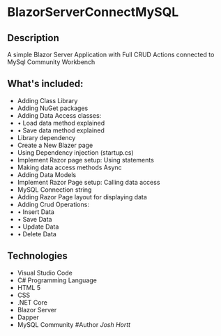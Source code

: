 # BlazorServerConnectMySQL
## Description
A simple Blazor Server Application with Full CRUD Actions connected to MySql Community Workbench
## What's included:
- Adding Class Library
- Adding NuGet packages
- Adding Data Access classes: 
- • Load data method explained
- • Save data method explained
- Library dependency
- Create a New Blazer page
- Using Dependency injection (startup.cs)
- Implement Razor page setup: Using statements
- Making data access methods Async
- Adding Data Models
- Implement Razor Page setup: Calling data access
- MySQL Connection string
- Adding Razor Page layout for displaying data
- Adding Crud Operations:
- • Insert Data
- • Save Data
- • Update Data
- • Delete Data
## Technologies 
- Visual Studio Code
- C# Programming Language
- HTML 5
- CSS
- .NET Core 
- Blazor Server
- Dapper
- MySQL Community
#Author
_Josh Hortt_
